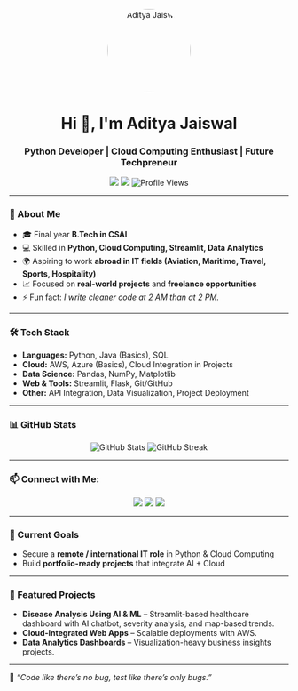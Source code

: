 <!-- Profile Photo -->
<p align="center">
  <img src="https://drive.google.com/file/d/1prbvY2lxTSO-jrp1Ep9PDOgHOSeteXc5/view?usp=sharing" alt="Aditya Jaiswal" width="150" height="150" style="border-radius: 50%;">
</p>

<!-- Name & Tagline -->
<h1 align="center">Hi 👋, I'm Aditya Jaiswal</h1>
<h3 align="center">Python Developer | Cloud Computing Enthusiast | Future Techpreneur</h3>

<!-- Badges -->
<p align="center">
  <img src="https://img.shields.io/badge/Location-Noida-blue?style=flat&logo=google-maps">
  <img src="https://img.shields.io/badge/Focus-Job%20Hunt%20%26%20Projects-orange?style=flat&logo=target">
  <img src="https://komarev.com/ghpvc/?username=adityajaiswal25&label=Profile%20views&color=0e75b6&style=flat" alt="Profile Views" />
</p>

---

### 🚀 About Me
- 🎓 Final year **B.Tech in CSAI**
- 💻 Skilled in **Python, Cloud Computing, Streamlit, Data Analytics**
- 🌍 Aspiring to work **abroad in IT fields (Aviation, Maritime, Travel, Sports, Hospitality)**
- 📈 Focused on **real-world projects** and **freelance opportunities**
- ⚡ Fun fact: *I write cleaner code at 2 AM than at 2 PM.*

---

### 🛠️ Tech Stack
- **Languages:** Python, Java (Basics), SQL  
- **Cloud:** AWS, Azure (Basics), Cloud Integration in Projects  
- **Data Science:** Pandas, NumPy, Matplotlib  
- **Web & Tools:** Streamlit, Flask, Git/GitHub  
- **Other:** API Integration, Data Visualization, Project Deployment

---

### 📊 GitHub Stats
<p align="center">
  <img src="https://github-readme-stats.vercel.app/api?username=adityajaiswal25&show_icons=true&theme=tokyonight" alt="GitHub Stats" />
  <img src="https://github-readme-streak-stats.herokuapp.com/?user=adityajaiswal25&theme=tokyonight" alt="GitHub Streak" />
</p>

---

### 📫 Connect with Me:
<p align="center">
  <a href="https://www.linkedin.com/in/adityajaiswal25"><img src="https://img.shields.io/badge/LinkedIn-0077B5?style=for-the-badge&logo=linkedin&logoColor=white"/></a>
  <a href="mailto:aditya.jaiswal25003@gmail.com"><img src="https://img.shields.io/badge/Email-D14836?style=for-the-badge&logo=gmail&logoColor=white"/></a>
  <a href="https://www.instagram.com/mr__unk_n_own_"><img src="https://img.shields.io/badge/Instagram-E4405F?style=for-the-badge&logo=instagram&logoColor=white"/></a>
</p>

---

### 🎯 Current Goals
- Secure a **remote / international IT role** in Python & Cloud Computing  
- Build **portfolio-ready projects** that integrate AI + Cloud  
  

---

### 📝 Featured Projects
- **Disease Analysis Using AI & ML** – Streamlit-based healthcare dashboard with AI chatbot, severity analysis, and map-based trends.
- **Cloud-Integrated Web Apps** – Scalable deployments with AWS.
- **Data Analytics Dashboards** – Visualization-heavy business insights projects.

---

💬 *“Code like there’s no bug, test like there’s only bugs.”*


<!--
**adityajaiswal25/adityajaiswal25** is a ✨ _special_ ✨ repository because its `README.md` (this file) appears on your GitHub profile.

Here are some ideas to get you started:

- 🔭 I’m currently working on ...
- 🌱 I’m currently learning ...
- 👯 I’m looking to collaborate on ...
- 🤔 I’m looking for help with ...
- 💬 Ask me about ...
- 📫 How to reach me: ...
- 😄 Pronouns: ...
- ⚡ Fun fact: ...
-->
